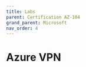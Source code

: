 ```yaml
---
title: Labs
parent: Certification AZ-104
grand_parent: Microsoft
nav_order: 4
---
```


# Azure VPN


